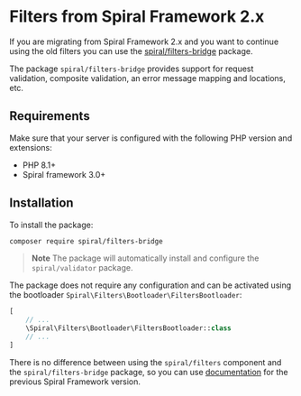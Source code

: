 # Filters from Spiral Framework 2.x

If you are migrating from Spiral Framework 2.x and you want to continue using the old filters you can
use the [spiral/filters-bridge](https://github.com/spiral/filters-bridge) package.

The package `spiral/filters-bridge` provides support for request validation, composite validation, an error message
mapping and locations, etc.

## Requirements

Make sure that your server is configured with the following PHP version and extensions:

- PHP 8.1+
- Spiral framework 3.0+

## Installation

To install the package:

```bash
composer require spiral/filters-bridge
```

> **Note**
> The package will automatically install and configure the `spiral/validator` package.

The package does not require any configuration and can be activated using the
bootloader `Spiral\Filters\Bootloader\FiltersBootloader`:

```php
[
    // ...
    \Spiral\Filters\Bootloader\FiltersBootloader::class
    // ...
]
```

There is no difference between using the `spiral/filters` component and the `spiral/filters-bridge` package, so you can use
[documentation](https://spiral.dev/docs/filters-configuration/2.14/en#create-filter) for the previous Spiral Framework 
version.

